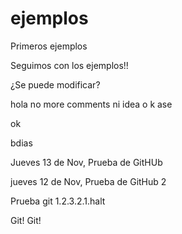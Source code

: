 ejemplos
========

Primeros ejemplos

Seguimos con los ejemplos!!


¿Se puede modificar? 

hola
no more comments
ni idea o k ase


ok

bdias

Jueves 13 de Nov, Prueba de GitHUb 

jueves 12 de Nov, Prueba de GitHub 2


Prueba git 1.2.3.2.1.halt

Git! Git!
